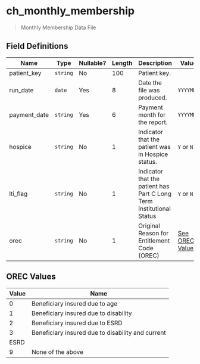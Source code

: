# ch_monthly_membership

> Monthly Membership Data File
> 

## Field Definitions

| Name | Type | Nullable? | Length | Description | Values |
| --- | --- | --- | --- | --- | --- |
| patient_key | `string` | No | 100 | Patient key. |  |
| run_date | `date` | Yes | 8 | Date the file was produced. | `YYYYMMDD` |
| payment_date | `string` | Yes | 6 | Payment month for the report. | `YYYYMM` |
| hospice | `string` | No | 1 | Indicator that the patient was in Hospice status. | `Y` or `N` |
| lti_flag | `string` | No | 1 | Indicator that the patient has Part C Long Term Institutional Status | `Y` or `N` |
| orec | `string` | No | 1 | Original Reason for Entitlement Code (OREC) | [See OREC Values](/data-model/inbound/ch_member_monthly#orec-values) |

## OREC Values

| Value | Name |
| --- | --- |
| 0 | Beneficiary insured due to age |
| 1 | Beneficiary insured due to disability |
| 2 | Beneficiary insured due to ESRD |
| 3 | Beneficiary insured due to disability and current
ESRD |
| 9 | None of the above |